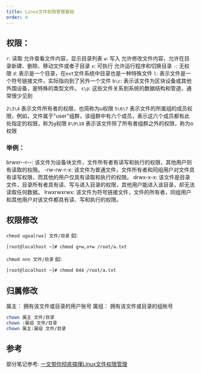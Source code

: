 ```yaml
---
title: Linux文件权限管理基础
order: 4
---
```


## 权限：

`r`: 读取   允许查看文件内容，显示目录列表
`w`: 写入   允许修改文件内容，允许在目录新建、删除、移动文件或者子目录
`x`: 可执行  允许运行程序和切换目录
`-`: 无权限
`d`: 表示是一个目录，在`ext`文件系统中目录也是一种特殊文件
`l`: 表示文件是一个符号链接文件，实际指向到了另外一个文件
`b\c`: 表示该文件为区块设备或其他外围设备，是特殊的类型文件。
`s\p`: 这些文件关系到系统的数据结构和管道，通常很少见到


`2\3\4` 表示文件所有者的权限，也简称为u权限
`5\6\7` 表示文件的所属组的成员权限，例如，文件属于"user"组群，该组群中有六个成员，表示这六个成员都有此处指定的权限，称为`g`权限
`8\9\10` 表示该文件除了所有者组群之外的权限，称为o权限

### 举例：

brwxr--r--: 该文件为设备块文件，文件所有者有读写和执行的权限，其他用户则有读取的权限。
-rw-rw-r-x: 该文件为普通文件，文件所有者和同组用户对文件具有读写权限，而其他的用户仅具有读取和执行的权限。
drwx-x-x: 该文件是目录文件，目录所有者具有读、写与进入目录的权限，其他用户能进入该目录，却无法读取任何数据。
lrwxrwxrwx: 该文件为符号链接文件，文件的所有者，同组用户和其他用户对该文件都具有读、写和执行的权限。

## 权限修改

`chmod ugoa[rwx] 文件/目录`
如:

```bash
[root@localhost ~]# chmod g+w,o+w /root/a.txt 
```

`chmod nnn 文件/目录`
如:

```bash
[root@localhost ~]# chmod 644 /root/a.txt
```

## 归属修改

属主： 拥有该文件或目录的用户账号
属组： 拥有该文件或目录的组账号

```bash
chown 属主 文件/目录
chown :属组 文件/目录
chown 属主:属组 文件/目录
```

## 参考

部分笔记参考: [一文带你彻底搞懂Linux文件权限管理](https://segmentfault.com/a/1190000039202476)